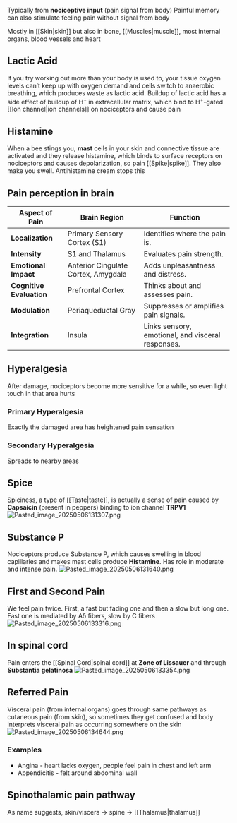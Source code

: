Typically from **nociceptive input** (pain signal from body)
Painful memory can also stimulate feeling pain without signal from body

Mostly in [[Skin|skin]] but also in bone, [[Muscles|muscle]], most internal organs, blood vessels and heart

## Lactic Acid

If you try working out more than your body is used to, your tissue oxygen levels can’t keep up with oxygen demand and cells switch to anaerobic breathing, which produces waste as lactic acid. Buildup of lactic acid has a side effect of buildup of H<sup>+</sup> in extracellular matrix, which bind to H<sup>+</sup>-gated [[Ion channel|ion channels]] on nociceptors and cause pain

## Histamine

When a bee stings you, **mast** cells in your skin and connective tissue are activated and they release histamine, which binds to surface receptors on nociceptors and causes depolarization, so pain [[Spike|spike]]. They also make you swell. Antihistamine cream stops this

## Pain perception in brain

| **Aspect of Pain**          | **Brain Region**                      | **Function**                           |
|-----------------------------|---------------------------------------|---------------------------------------|
| **Localization**            | Primary Sensory Cortex (S1)          | Identifies where the pain is.         |
| **Intensity**               | S1 and Thalamus                      | Evaluates pain strength.              |
| **Emotional Impact**        | Anterior Cingulate Cortex, Amygdala  | Adds unpleasantness and distress.     |
| **Cognitive Evaluation**    | Prefrontal Cortex                    | Thinks about and assesses pain.       |
| **Modulation**              | Periaqueductal Gray                  | Suppresses or amplifies pain signals. |
| **Integration**             | Insula                               | Links sensory, emotional, and visceral responses.

## Hyperalgesia

After damage, nociceptors become more sensitive for a while, so even light touch in that area hurts

### Primary Hyperalgesia

Exactly the damaged area has heightened pain sensation

### Secondary Hyperalgesia

Spreads to nearby areas

## Spice

Spiciness, a type of [[Taste|taste]], is actually a sense of pain caused by **Capsaicin** (present in peppers) binding to ion channel **TRPV1**
![Pasted_image_20250506131307.png](pasted_image_20250506131307.png)

## Substance P

Nociceptors produce Substance P, which causes swelling in blood capillaries and makes mast cells produce **Histamine**.
Has role in moderate and intense pain.
![Pasted_image_20250506131640.png](pasted_image_20250506131640.png)

## First and Second Pain

We feel pain twice. First, a fast but fading one and then a slow but long one.
Fast one is mediated by Aδ fibers, slow by C fibers
![Pasted_image_20250506133316.png](pasted_image_20250506133316.png)

## In spinal cord

Pain enters the [[Spinal Cord|spinal cord]] at **Zone of Lissauer** and through **Substantia gelatinosa**
![Pasted_image_20250506133354.png](pasted_image_20250506133354.png)

## Referred Pain

Visceral pain (from internal organs) goes through same pathways as cutaneous pain (from skin), so sometimes they get confused and body interprets visceral pain as occurring somewhere on the skin
![Pasted_image_20250506134644.png](pasted_image_20250506134644.png)

### Examples

* Angina - heart lacks oxygen, people feel pain in chest and left arm
* Appendicitis - felt around abdominal wall

## Spinothalamic pain pathway

As name suggests, skin/viscera -> spine -> [[Thalamus|thalamus]]
